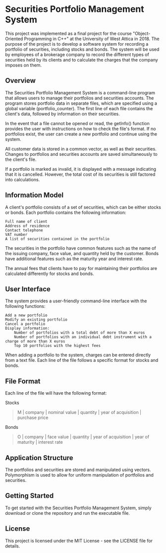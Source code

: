 # Securities Portfolio Management System

This project was implemented as a final project for the course "Object-Oriented Programming in C++" at the University of West Attica in 2018. The purpose of the project is to develop a software system for recording a portfolio of securities, including stocks and bonds. The system will be used by employees of a brokerage company to record the different types of securities held by its clients and to calculate the charges that the company imposes on them.

## Overview

The Securities Portfolio Management System is a command-line program that allows users to manage their portfolios and securities accounts. The program stores portfolio data in separate files, which are specified using a global variable (portfolio_counter). The first line of each file contains the client's data, followed by information on their securities.

In the event that a file cannot be opened or read, the getInfo() function provides the user with instructions on how to check the file's format. If no portfolios exist, the user can create a new portfolio and continue using the system.

All customer data is stored in a common vector, as well as their securities. Changes to portfolios and securities accounts are saved simultaneously to the client's file.

If a portfolio is marked as invalid, it is displayed with a message indicating that it is cancelled. However, the total cost of its securities is still factored into calculations.

## Information Model

A client's portfolio consists of a set of securities, which can be either stocks or bonds. Each portfolio contains the following information:

    Full name of client
    Address of residence
    Contact telephone
    VAT number
    A list of securities contained in the portfolio

The securities in the portfolio have common features such as the name of the issuing company, face value, and quantity held by the customer. Bonds have additional features such as the maturity year and interest rate.

The annual fees that clients have to pay for maintaining their portfolios are calculated differently for stocks and bonds.

## User Interface

The system provides a user-friendly command-line interface with the following functions:

    Add a new portfolio
    Modify an existing portfolio
    Cancel a portfolio
    Display information:
        Number of portfolios with a total debt of more than X euros
        Number of portfolios with an individual debt instrument with a charge of more than X euros
        Top 10 portfolios with the highest fees

When adding a portfolio to the system, charges can be entered directly from a text file. Each line of the file follows a specific format for stocks and bonds.

## File Format

Each line of the file will have the following format:

Stocks
  > M | company | nominal value | quantity | year of acquisition | purchase price

Bonds
  > O | company | face value | quantity | year of acquisition | year of maturity | interest rate

## Application Structure

The portfolios and securities are stored and manipulated using vectors. Polymorphism is used to allow for uniform manipulation of portfolios and securities.

## Getting Started

To get started with the Securities Portfolio Management System, simply download or clone the repository and run the executable file.

## License

This project is licensed under the MIT License - see the LICENSE file for details.
